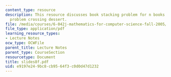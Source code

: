 ```yaml
---
content_type: resource
description: This resource discusses book stacking problem for n books and a team
  problem crossing dessert.
file: /media/courses/6-042j-mathematics-for-computer-science-fall-2005/e9197e249bc8cb9564f3c0d0d47d1232_slides8f.pdf
file_type: application/pdf
learning_resource_types:
- Lecture Notes
ocw_type: OCWFile
parent_title: Lecture Notes
parent_type: CourseSection
resourcetype: Document
title: slides8f.pdf
uid: e9197e24-9bc8-cb95-64f3-c0d0d47d1232
---
```

